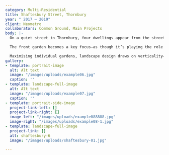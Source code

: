 ```yaml
---
category: Multi-Residential
title: Shaftesbury Street, Thornbury
year: " 2017 — 2019"
client: Neometro
collaborators: Common Ground, Main Projects
body: |-
  On a quiet street in Thornbury, four dwellings appear from the streetscape as one home—subverting the vernacular of a multi-residential development.

  The front garden becomes a key focus—as though it’s playing the role the backyard usually would, with its generous sense of space.

  Maximising individual gardens, landscape design draws on verticality—with _Parthenocissus_ combining with the high timber pergolas, to create a composition with new and existing trees.
gallery:
- template: portrait-image
  alt: Alt text
  image: "/images/uploads/example06.jpg"
  caption: ''
- template: landscape-full-image
  alt: Alt text
  image: "/images/uploads/example07.jpg"
  caption: ''
- template: portrait-side-image
  project-link-left: []
  project-link-right: []
  image-left: "/images/uploads/example088888.jpg"
  image-right: "/images/uploads/example08-1.jpg"
- template: landscape-full-image
  project-link: []
  alt: shaftesbury-6
  image: "/images/uploads/shaftesbury-01.jpg"

---
```

